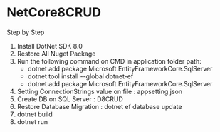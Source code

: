 # NetCore8CRUD


Step by Step
1. Install DotNet SDK 8.0
2. Restore All Nuget Package
3. Run the following command on CMD in application folder path:
   - dotnet add package Microsoft.EntityFrameworkCore.SqlServer
   - dotnet tool install --global dotnet-ef
   - dotnet add package Microsoft.EntityFrameworkCore.SqlServer 
6. Setting ConnectionStrings value on file : appsetting.json
7. Create DB on SQL Server : D8CRUD
8. Restore Database Migration : dotnet ef database update
9. dotnet build
10. dotnet run
